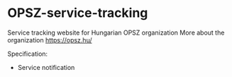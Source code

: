 # OPSZ-service-tracking
Service tracking website for Hungarian OPSZ organization
More about the organization https://opsz.hu/


Specification:
 - Service notification